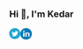 ### Hi 👋, I'm Kedar

<a href="https://twitter.com/kedar_alawekar">
  <img align="left" alt="Kedar Alawekar | Twitter" width="20px" src="https://raw.githubusercontent.com/kedar09/kedar09/main/assets/twitter.svg" />
</a>
<a href="www.linkedin.com/in/kedar-alawekar">
  <img align="left" alt="Kedar Alawekar | LinkedIn" width="21px" src="https://raw.githubusercontent.com/kedar09/kedar09/main/assets/linkedin.svg" />
</a>


<!--
**kedar09/kedar09** is a ✨ _special_ ✨ repository because its `README.md` (this file) appears on your GitHub profile.

Here are some ideas to get you started:

- 🔭 I’m currently working on ...
- 🌱 I’m currently learning ...
- 👯 I’m looking to collaborate on ...
- 🤔 I’m looking for help with ...
- 💬 Ask me about ...
- 📫 How to reach me: ...
- 😄 Pronouns: ...
- ⚡ Fun fact: ...
-->
